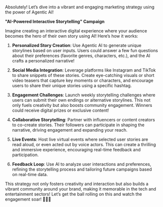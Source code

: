 Absolutely! Let’s dive into a vibrant and engaging marketing strategy using the power of Agentic AI!

**"AI-Powered Interactive Storytelling" Campaign**

Imagine creating an interactive digital experience where your audience becomes the hero of their own story using AI! Here’s how it works:

1. **Personalized Story Creation**: Use Agentic AI to generate unique storylines based on user inputs. Users could answer a few fun questions about their preferences (favorite genres, characters, etc.), and the AI crafts a personalized narrative!

2. **Social Media Integration**: Leverage platforms like Instagram and TikTok to share snippets of these stories. Create eye-catching visuals or short video teasers that capture key moments or characters, and encourage users to share their unique stories using a specific hashtag. 

3. **Engagement Challenges**: Launch weekly storytelling challenges where users can submit their own endings or alternative storylines. This not only fuels creativity but also boosts community engagement. Winners could receive digital prizes or exclusive content!

4. **Collaborative Storytelling**: Partner with influencers or content creators to co-create stories. Their followers can participate in shaping the narrative, driving engagement and expanding your reach.

5. **Live Events**: Host live virtual events where selected user stories are read aloud, or even acted out by voice actors. This can create a thrilling and immersive experience, encouraging real-time feedback and participation.

6. **Feedback Loop**: Use AI to analyze user interactions and preferences, refining the storytelling process and tailoring future campaigns based on real-time data. 

This strategy not only fosters creativity and interaction but also builds a vibrant community around your brand, making it memorable in the tech and entertainment sectors! Let’s get the ball rolling on this and watch the engagement soar! 🚀📖✨